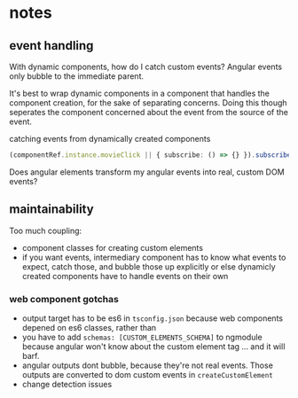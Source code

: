 # notes

## event handling

With dynamic components, how do I catch custom events? Angular events only bubble to the immediate parent.

It's best to wrap dynamic components in a component that handles the component creation, for the sake of separating concerns. Doing this though seperates the component concerned about the event from the source of the event.

catching events from dynamically created components
```ts
(componentRef.instance.movieClick || { subscribe: () => {} }).subscribe(() => console.log('hey'));
```

Does angular elements transform my angular events into real, custom DOM events?

## maintainability

Too much coupling:
- component classes for creating custom elements
- if you want events, intermediary component has to know what events to expect, catch those, and bubble those up explicitly or else dynamicly created components have to handle events on their own

### web component gotchas

- output target has to be es6 in `tsconfig.json` because web components depened on es6 classes, rather than 
- you have to add `schemas: [CUSTOM_ELEMENTS_SCHEMA]` to ngmodule because angular won't know about the custom element tag ... and it will barf.
- angular outputs dont bubble, because they're not real events. Those outputs are converted to dom custom events in `createCustomElement`
- change detection issues
